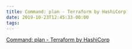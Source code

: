 ```yaml
---
title: Command: plan - Terraform by HashiCorp
date: 2019-10-23T12:45:33-00:00
tags:
---
```


[Command: plan - Terraform by HashiCorp](https://www.terraform.io/docs/commands/plan.html)
